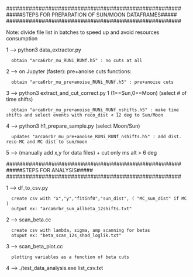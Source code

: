 
######################################################
#####STEPS FOR PREPARATION OF SUN/MOON DATAFRAMES#####
######################################################

Note: divide file list in batches to speed up and avoid resources consumption 

1 --> python3 data_extractor.py 
      
      obtain "arca6rbr_mu_RUNi_RUNf.h5" : no cuts at all

2 --> on Jupyter (faster): pre+anoise cuts functions:

      obtain "arca6rbr_mu_pre+anoise_RUNi_RUNf.h5" : pre+anoise cuts

3 --> python3 extract_and_cut_correct.py 1 (1==Sun,0==Moon) (select # of time shifts)

      obtain "arca6rbr_mu_pre+anoise_RUNi_RUNf_nshifts.h5" : make time shifts and select events with reco_dist < 12 deg to Sun/Moon

4 --> python3 h1_prepare_sample.py (select Moon/Sun)

      updates "arca6rbr_mu_pre+anoise_RUNi_RUNf_nshifts.h5" : add dist. reco-MC and MC dist to sun/moon

5 --> (manually add x,y for data files) + cut only ms alt > 6 deg


######################################################
#####STEPS FOR ANALYSIS#####
######################################################


1 --> df_to_csv.py 
      
      create csv with "x","y","fitinf0","sun_dist", ( "MC_sun_dist" if MC )
      output ex: "arca6rbr_sun_allbeta_12shifts.txt"

2 --> scan_beta.cc
  
      create csv with lambda, sigma, amp scanning for betas
      otuput ex: "beta_scan_12s_shad_loglik.txt"

3 --> scan_beta_plot.cc

      plotting variables as a function of beta cuts


4 --> ./test_data_analysis.exe list_csv.txt
